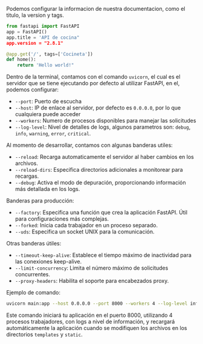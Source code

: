 Podemos configurar la informacion de nuestra documentacion, como el titulo, la version y tags.

```python
from fastapi import FastAPI
app = FastAPI()
app.title = 'API de cocina"
app.version = "2.8.1"

@app.get('/', tags=['Cocineta'])
def home():
    return 'Hello world!"
```

Dentro de la terminal, contamos con el comando `uvicorn`, el cual es el servidor que se tiene ejecutando por defecto al utilizar FastAPI, en el, podemos configurar:

- `--port`: Puerto de escucha
- `--host`: IP de enlace al servidor, por defecto es `0.0.0.0`, por lo que cualquiera puede acceder
- `--workers`: Numero de procesos disponibles para manejar las solicitudes
- `--log-level`: Nivel de detalles de logs, algunos parametros son: `debug`, `info`, `warning`, `error`, `critical`.

Al momento de desarrollar, contamos con algunas banderas utiles:

- `--reload`: Recarga automaticamente el servidor al haber cambios en los archivos.
- `--reload-dirs`: Especifica directorios adicionales a monitorear para recargas.
- `--debug`: Activa el modo de depuración, proporcionando información más detallada en los logs.

Banderas para producción:

- `--factory`: Especifica una función que crea la aplicación FastAPI. Útil para configuraciones más complejas.
- `--forked`: Inicia cada trabajador en un proceso separado.
- `--uds`: Especifica un socket UNIX para la comunicación.

Otras banderas útiles:

- `--timeout-keep-alive`: Establece el tiempo máximo de inactividad para las conexiones keep-alive.
- `--limit-concurrency`: Limita el número máximo de solicitudes concurrentes.
- `--proxy-headers`: Habilita el soporte para encabezados proxy.

Ejemplo de comando:

```bash
uvicorn main:app --host 0.0.0.0 --port 8000 --workers 4 --log-level info --reload --reload-dirs templates static
```

Este comando iniciará tu aplicación en el puerto 8000, utilizando 4 procesos trabajadores, con logs a nivel de información, y recargará automáticamente la aplicación cuando se modifiquen los archivos en los directorios `templates` y `static`.